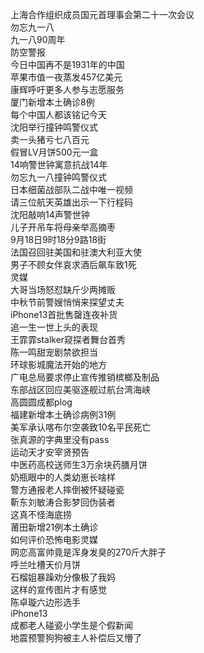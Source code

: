 上海合作组织成员国元首理事会第二十一次会议  
勿忘九一八  
九一八90周年  
防空警报  
今日中国再不是1931年的中国  
苹果市值一夜蒸发457亿美元  
康辉呼吁更多人参与志愿服务  
厦门新增本土确诊8例  
每个中国人都该铭记今天  
沈阳举行撞钟鸣警仪式  
卖一头猪亏七八百元  
假冒LV月饼500元一盒  
14响警世钟寓意抗战14年  
勿忘九一八撞钟鸣警仪式  
日本细菌战部队二战中唯一视频  
请三位航天英雄出示一下行程码  
沈阳敲响14声警世钟  
儿子开吊车将母亲举高摘枣  
9月18日9时18分9路18街  
法国召回驻美国和驻澳大利亚大使  
男子不顾女伴哀求酒后飙车致1死  
灵媒  
大哥当场怒怼缺斤少两摊贩  
中秋节前警嫂悄悄来探望丈夫  
iPhone13首批售罄连夜补货  
追一生一世上头的表现  
王霏霏stalker窥探者舞台首秀  
陈一鸣甜宠剧禁欲担当  
环球影城魔法开始的地方  
广电总局要求停止宣传推销槟榔及制品  
东部战区回应美驱逐舰过航台湾海峡  
高圆圆成都plog  
福建新增本土确诊病例31例  
美军承认喀布尔空袭致10名平民死亡  
张真源的字典里没有pass  
运动天才安宰贤预告  
中医药高校送师生3万余块药膳月饼  
奶瓶眼中的人类幼崽长啥样  
警方通报老人摔倒被怀疑碰瓷  
靳东刘敏涛合影梦回伪装者  
这真不怪海底捞  
莆田新增21例本土确诊  
如何评价恐怖电影灵媒  
网恋高富帅竟是浑身发臭的270斤大胖子  
呼兰吐槽天价月饼  
石榴姐暴躁劝分像极了我妈  
这样的宣传图片才有感觉  
陈卓璇六边形选手  
iPhone13  
成都老人碰瓷小学生是个假新闻  
地震预警狗狗被主人补偿后又懵了  

